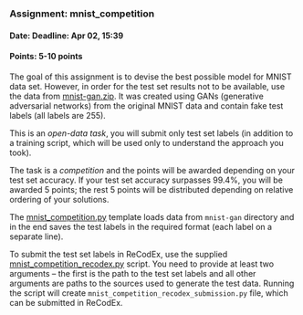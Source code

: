 ### Assignment: mnist_competition
#### Date: Deadline: Apr 02, 15:39
#### Points: 5-10 points

The goal of this assignment is to devise the best possible model for MNIST
data set. However, in order for the test set results not to be available,
use the data from
[mnist-gan.zip](https://ufal.mff.cuni.cz/~straka/courses/npfl114/1718/mnist-gan.zip).
It was created using GANs (generative adversarial networks) from the original
MNIST data and contain fake test labels (all labels are 255).

This is an _open-data task_, you will submit only test set labels (in addition
to a training script, which will be used only to understand the approach you
took).

The task is a _competition_ and the points will be awarded depending on your
test set accuracy. If your test set accuracy surpasses 99.4%, you will be
awarded 5 points; the rest 5 points will be distributed depending on relative
ordering of your solutions.

The
[mnist_competition.py](https://github.com/ufal/npfl114/tree/past-1718/labs/04/mnist_competition.py)
template loads data from `mnist-gan` directory and in the end saves
the test labels in the required format (each label on a separate line).

To submit the test set labels in ReCodEx, use the supplied
[mnist_competition_recodex.py](https://github.com/ufal/npfl114/tree/past-1718/labs/04/mnist_competition_recodex.py)
script. You need to provide at least two arguments – the first is the path to
the test set labels and all other arguments are paths to the sources used
to generate the test data. Running the script will create
`mnist_competition_recodex_submission.py` file, which can be submitted in ReCodEx.
